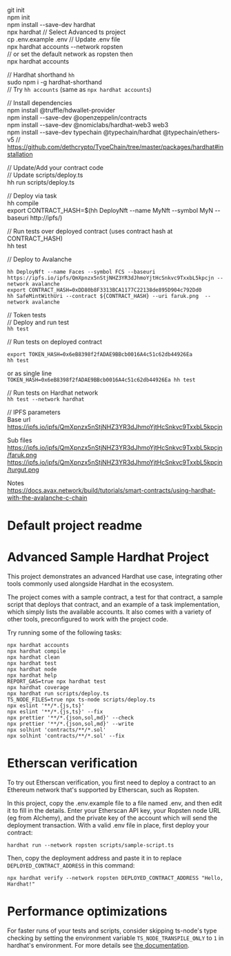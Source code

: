 git init  
npm init  
npm install --save-dev hardhat  
npx hardhat // Select Advanced ts project  
cp .env.example .env
// Update .env file  
npx hardhat accounts --network ropsten  
// or set the default network as ropsten then  
npx hardhat accounts  

// Hardhat shorthand `hh`  
sudo npm i -g hardhat-shorthand  
// Try `hh accounts` (same as `npx hardhat accounts`)  

// Install dependencies  
npm install @truffle/hdwallet-provider  
npm install --save-dev @openzeppelin/contracts  
npm install --save-dev @nomiclabs/hardhat-web3 web3  
npm install --save-dev typechain @typechain/hardhat @typechain/ethers-v5 // https://github.com/dethcrypto/TypeChain/tree/master/packages/hardhat#installation


// Update/Add your contract code  
// Update scripts/deploy.ts  
hh run scripts/deploy.ts  

// Deploy via task  
hh compile  
export CONTRACT_HASH=$(hh DeployNft --name MyNft --symbol MyN --baseuri http://ipfs/)  

// Run tests over deployed contract (uses contract hash at CONTRACT_HASH)  
hh test

// Deploy to Avalanche  
```
hh DeployNft --name Faces --symbol FCS --baseuri https://ipfs.io/ipfs/QmXpnzx5nStjNHZ3YR3dJhmoYjtHcSnkvc9TxxbL5kpcjn --network avalanche
export CONTRACT_HASH=0xDD80b8F3313BCA1177C22138de895D904c792Dd0
hh SafeMintWithUri --contract ${CONTRACT_HASH} --uri faruk.png  --network avalanche
```

// Token tests  
// Deploy and run test  
`hh test`

// Run tests on deployed contract  
```
export TOKEN_HASH=0x6eB8398f2fADAE9BBcb0016A4c51c62db44926Ea
hh test
```
or as single line   
`TOKEN_HASH=0x6eB8398f2fADAE9BBcb0016A4c51c62db44926Ea hh test`  

// Run tests on Hardhat network  
`hh test --network hardhat`  


// IPFS parameters  
Base url  
https://ipfs.io/ipfs/QmXpnzx5nStjNHZ3YR3dJhmoYjtHcSnkvc9TxxbL5kpcjn  

Sub files  
https://ipfs.io/ipfs/QmXpnzx5nStjNHZ3YR3dJhmoYjtHcSnkvc9TxxbL5kpcjn/faruk.png  
https://ipfs.io/ipfs/QmXpnzx5nStjNHZ3YR3dJhmoYjtHcSnkvc9TxxbL5kpcjn/turgut.png  


Notes  
https://docs.avax.network/build/tutorials/smart-contracts/using-hardhat-with-the-avalanche-c-chain  


# Default project readme  
# Advanced Sample Hardhat Project

This project demonstrates an advanced Hardhat use case, integrating other tools commonly used alongside Hardhat in the ecosystem.

The project comes with a sample contract, a test for that contract, a sample script that deploys that contract, and an example of a task implementation, which simply lists the available accounts. It also comes with a variety of other tools, preconfigured to work with the project code.

Try running some of the following tasks:

```shell
npx hardhat accounts
npx hardhat compile
npx hardhat clean
npx hardhat test
npx hardhat node
npx hardhat help
REPORT_GAS=true npx hardhat test
npx hardhat coverage
npx hardhat run scripts/deploy.ts
TS_NODE_FILES=true npx ts-node scripts/deploy.ts
npx eslint '**/*.{js,ts}'
npx eslint '**/*.{js,ts}' --fix
npx prettier '**/*.{json,sol,md}' --check
npx prettier '**/*.{json,sol,md}' --write
npx solhint 'contracts/**/*.sol'
npx solhint 'contracts/**/*.sol' --fix
```

# Etherscan verification

To try out Etherscan verification, you first need to deploy a contract to an Ethereum network that's supported by Etherscan, such as Ropsten.

In this project, copy the .env.example file to a file named .env, and then edit it to fill in the details. Enter your Etherscan API key, your Ropsten node URL (eg from Alchemy), and the private key of the account which will send the deployment transaction. With a valid .env file in place, first deploy your contract:

```shell
hardhat run --network ropsten scripts/sample-script.ts
```

Then, copy the deployment address and paste it in to replace `DEPLOYED_CONTRACT_ADDRESS` in this command:

```shell
npx hardhat verify --network ropsten DEPLOYED_CONTRACT_ADDRESS "Hello, Hardhat!"
```

# Performance optimizations

For faster runs of your tests and scripts, consider skipping ts-node's type checking by setting the environment variable `TS_NODE_TRANSPILE_ONLY` to `1` in hardhat's environment. For more details see [the documentation](https://hardhat.org/guides/typescript.html#performance-optimizations).
